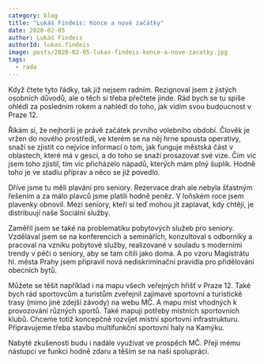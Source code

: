 ```yaml
---
category: blog
title: "Lukáš Findeis: Konce a nové začátky"
date: 2020-02-05
author: Lukáš Findeis
authorId: lukas.findeis
image: posts/2020-02-05-lukas-findeis-konce-a-nove-zacatky.jpg
tags:
  - rada
---
```


Když čtete tyto řádky, tak již nejsem radním. Rezignoval jsem z jistých osobních důvodů, ale o těch si třeba přečtete jinde. Rád bych se tu spíše ohlédl za posledním rokem a nahlédl do toho, jak vidím svou budoucnost v Praze 12.

Říkám si, že nejhorší je právě začátek prvního volebního období. Člověk je vržen do nového prostředí, ve kterém se na něj hrne spousta operativy, snaží se zjistit co nejvíce informací o tom, jak funguje městská část v oblastech, které má v gesci, a do toho se snaží prosazovat své vize. Čím víc jsem toho zjistil, tím víc přicházelo nápadů, kterých mám plný šuplík. Hodně toho je ve stadiu příprav a něco se již povedlo.

Dříve jsme tu měli plavání pro seniory. Rezervace drah ale nebyla šťastným řešením a za málo plavců jsme platili hodně peněz. V loňském roce jsem plavenky obnovil. Mezi seniory, kteří si teď mohou jít zaplavat, kdy chtějí, je distribuují naše Sociální služby.

Zaměřil jsem se také na problematiku pobytových služeb pro seniory. Vzdělával jsem se na konferencích a seminářích, konzultoval s odborníky a pracoval na vzniku pobytové služby, realizované v souladu s moderními trendy v péči o seniory, aby se tam cítili jako doma. A po vzoru Magistrátu hl. města Prahy jsem připravil nová nediskriminační pravidla pro přidělování obecních bytů.

Můžete se těšit například i na mapu všech veřejných hřišť v Praze 12. Také bych rád sportovcům a turistům zveřejnil zajímavé sportovní a turistické trasy (mimo jiné zdejší závody) na webu MČ. A mapu míst vhodných k provozování různých sportů. Také mapuji potřeby místních sportovních klubů. Chceme totiž koncepčně rozvíjet místní sportovní infrastrukturu. Připravujeme třeba stavbu multifunkční sportovní haly na Kamýku.

Nabyté zkušenosti budu i nadále využívat ve prospěch MČ. Přeji mému nástupci ve funkci hodně zdaru a těším se na naši spolupráci.
